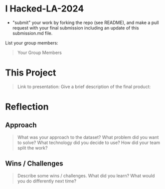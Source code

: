# I Hacked-LA-2024
- "submit" your work by forking the repo (see README), and make a pull request with your final submission including an update of this submission.md file. 

List your group members:
> Your Group Members

# This Project
> Link to presentation: 
> Give a brief description of the final product:

# Reflection
## Approach
> What was your approach to the dataset? What problem did you want to solve? What technology did you decide to use? How did your team split the work?

## Wins / Challenges
> Describe some wins / challenges. What did you learn? What would you do differently next time?

